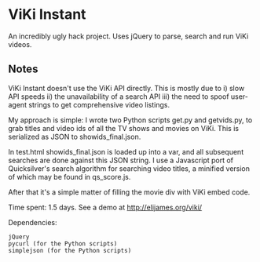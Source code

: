 ViKi Instant
============

An incredibly ugly hack project. Uses jQuery to parse, search and run ViKi videos.

Notes
-----
ViKi Instant doesn't use the ViKi API directly. This is mostly due to i) slow
API speeds ii) the unavailability of a search API iii) the need to spoof
user-agent strings to get comprehensive video listings.

My approach is simple: I wrote two Python scripts get.py and getvids.py, to
grab titles and video ids of all the TV shows and movies on ViKi. This is serialized as
JSON to showids_final.json. 

In test.html showids_final.json is loaded up into a var, and all subsequent
searches are done against this JSON string. I use a Javascript port of
Quicksilver's search algorithm for searching video titles, a minified version of
which may be found in qs_score.js.

After that it's a simple matter of filling the movie div with ViKi embed code.

Time spent: 1.5 days. See a demo at http://elijames.org/viki/

Dependencies:
```
jQuery 
pycurl (for the Python scripts) 
simplejson (for the Python scripts) 
```
